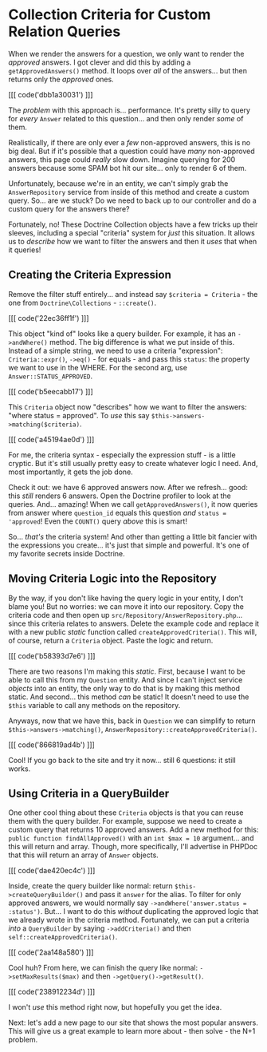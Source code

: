 # Collection Criteria for Custom Relation Queries

When we render the answers for a question, we only want to render the *approved*
answers. I got clever and did this by adding a `getApprovedAnswers()` method. It
loops over *all* of the answers... but then returns only the *approved* ones.

[[[ code('dbb1a30031') ]]]

The *problem* with this approach is... performance. It's pretty silly to query
for *every* `Answer` related to this question... and then only render *some* of them.

Realistically, if there are only ever a *few* non-approved answers, this is no big
deal. But if it's possible that a question could have *many* non-approved answers,
this page could *really* slow down. Imagine querying for 200 answers because some
SPAM bot hit our site... only to render 6 of them.

Unfortunately, because we're in an entity, we can't simply grab the `AnswerRepository`
service from inside of this method and create a custom query. So... are we stuck? Do
we need to back up to our controller and do a custom query for the answers there?

Fortunately, no! These Doctrine Collection objects have a few tricks up their sleeves,
including a special "criteria" system for *just* this situation. It allows us to
*describe* how we want to filter the answers and then it *uses* that when it queries!

## Creating the Criteria Expression

Remove the filter stuff entirely... and instead say `$criteria = Criteria` - the
one from `Doctrine\Collections` - `::create()`. 

[[[ code('22ec36ff1f') ]]]

This object "kind of" looks like a query builder. For example, it has an `->andWhere()` 
method. The big difference is what we put inside of this. Instead of a simple string, 
we need to use a criteria "expression": `Criteria::expr()`, `->eq()` - for equals - 
and pass this `status`: the property we want to use in the WHERE. For the second arg, use
`Answer::STATUS_APPROVED`.

[[[ code('b5eecabb17') ]]]

This `Criteria` object now "describes" how we want to filter the answers:
"where status = approved". To *use* this say `$this->answers->matching($criteria)`.

[[[ code('a45194ae0d') ]]]

For me, the criteria syntax - especially the expression stuff - is a little
cryptic. But it's still usually pretty easy to create whatever logic I need.
And, most importantly, it gets the job done.

Check it out: we have 6 approved answers now. After we refresh... good: this
*still* renders 6 answers. Open the Doctrine profiler to look at the queries.
And... amazing! When we call `getApprovedAnswers()`, it now queries from answer
where `question_id` equals this question *and* `status = 'approved`! Even the
`COUNT()` query *above* this is smart!

So... *that's* the criteria system! And other than getting a little bit fancier with
the expressions you create... it's just that simple and powerful. It's one of my
favorite secrets inside Doctrine.

## Moving Criteria Logic into the Repository

By the way, if you don't like having the query logic in your entity, I don't blame
you! But no worries: we can move it into our repository. Copy the criteria code and
then open up `src/Repository/AnswerRepository.php`... since this criteria relates
to answers. Delete the example code and replace it with a new public
*static* function called `createApprovedCriteria()`. This will, of course, return a
`Criteria` object. Paste the logic and return.

[[[ code('b58393d7e6') ]]]

There are two reasons I'm making this *static*. First, because I want to be able
to call this from my `Question` entity. And since I can't inject service *objects*
into an entity, the only way to do that is by making this method static. And second...
this method *can* be static! It doesn't need to use the `$this` variable to call
any methods on the repository.

Anyways, now that we have this, back in `Question` we can simplify to return
`$this->answers->matching()`, `AnswerRepository::createApprovedCriteria()`.

[[[ code('866819ad4b') ]]]

Cool! If you go back to the site and try it now... still 6 questions: it still
works.

## Using Criteria in a QueryBuilder

One other cool thing about these `Criteria` objects is that you can reuse them
with the query builder. For example, suppose we need to create a custom query
that returns 10 approved answers. Add a new method for this:
`public function findAllApproved()` with an `int $max = 10` argument... and this
will return and array. Though, more specifically, I'll advertise in PHPDoc that
this will return an array of `Answer` objects.

[[[ code('dae420ec4c') ]]]

Inside, create the query builder like normal: return
`$this->createQueryBuilder()` and pass it `answer` for the alias. To filter for
only approved answers, we would normally say `->andWhere('answer.status = :status')`.
But... I want to do this *without* duplicating the approved logic that we
already wrote in the criteria method. Fortunately, we can put a criteria
*into* a `QueryBuilder` by saying `->addCriteria()` and then
`self::createApprovedCriteria()`.

[[[ code('2aa148a580') ]]]

Cool huh? From here, we can finish the query like normal:
`->setMaxResults($max)` and then `->getQuery()->getResult()`.

[[[ code('238912234d') ]]]

I won't *use* this method right now, but hopefully you get the idea.

Next: let's add a new page to our site that shows the most popular answers. This
will give us a great example to learn more about - then solve - the N+1 problem.
